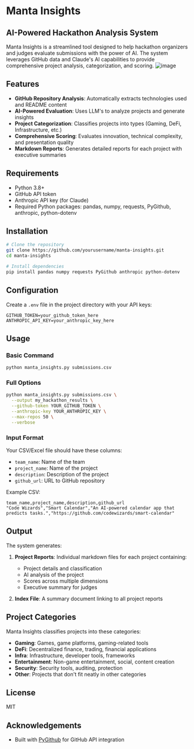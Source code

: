 # Manta Insights

## AI-Powered Hackathon Analysis System

Manta Insights is a streamlined tool designed to help hackathon organizers and judges evaluate submissions with the power of AI. The system leverages GitHub data and Claude's AI capabilities to provide comprehensive project analysis, categorization, and scoring.
![image](https://github.com/user-attachments/assets/f517e5f2-48f2-4bad-81a9-00c99ae812f8)

## Features

- **GitHub Repository Analysis**: Automatically extracts technologies used and README content
- **AI-Powered Evaluation**: Uses LLM's to analyze projects and generate insights
- **Project Categorization**: Classifies projects into types (Gaming, DeFi, Infrastructure, etc.)
- **Comprehensive Scoring**: Evaluates innovation, technical complexity, and presentation quality
- **Markdown Reports**: Generates detailed reports for each project with executive summaries

## Requirements

- Python 3.8+
- GitHub API token
- Anthropic API key (for Claude)
- Required Python packages: pandas, numpy, requests, PyGithub, anthropic, python-dotenv

## Installation

```bash
# Clone the repository
git clone https://github.com/yourusername/manta-insights.git
cd manta-insights

# Install dependencies
pip install pandas numpy requests PyGithub anthropic python-dotenv
```

## Configuration

Create a `.env` file in the project directory with your API keys:

```
GITHUB_TOKEN=your_github_token_here
ANTHROPIC_API_KEY=your_anthropic_key_here
```

## Usage

### Basic Command

```bash
python manta_insights.py submissions.csv
```

### Full Options

```bash
python manta_insights.py submissions.csv \
  --output my_hackathon_results \
  --github-token YOUR_GITHUB_TOKEN \
  --anthropic-key YOUR_ANTHROPIC_KEY \
  --max-repos 50 \
  --verbose
```

### Input Format

Your CSV/Excel file should have these columns:
- `team_name`: Name of the team
- `project_name`: Name of the project
- `description`: Description of the project
- `github_url`: URL to GitHub repository

Example CSV:
```csv
team_name,project_name,description,github_url
"Code Wizards","Smart Calendar","An AI-powered calendar app that predicts tasks.","https://github.com/codewizards/smart-calendar"
```

## Output

The system generates:

1. **Project Reports**: Individual markdown files for each project containing:
   - Project details and classification
   - AI analysis of the project
   - Scores across multiple dimensions
   - Executive summary for judges

2. **Index File**: A summary document linking to all project reports

## Project Categories

Manta Insights classifies projects into these categories:
- **Gaming**: Games, game platforms, gaming-related tools
- **DeFi**: Decentralized finance, trading, financial applications
- **Infra**: Infrastructure, developer tools, frameworks
- **Entertainment**: Non-game entertainment, social, content creation
- **Security**: Security tools, auditing, protection
- **Other**: Projects that don't fit neatly in other categories

## License

MIT

## Acknowledgements
- Built with [PyGithub](https://github.com/PyGithub/PyGithub) for GitHub API integration
